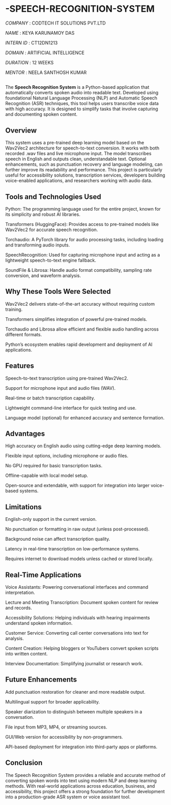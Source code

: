 # -SPEECH-RECOGNITION-SYSTEM

*COMPANY* : CODTECH IT SOLUTIONS PVT.LTD

*NAME* : KEYA KARUNAMOY DAS

*INTERN ID* : CT12DN1213

*DOMAIN* : ARTIFICIAL INTELLIGENCE 

*DURATION* : 12 WEEKS 

*MENTOR* : NEELA SANTHOSH KUMAR 

##
The **Speech Recognition System** is a Python-based application that automatically converts spoken audio into readable text. Developed using foundational Natural Language Processing (NLP) and Automatic Speech Recognition (ASR) techniques, this tool helps users transcribe voice data with high accuracy. It is designed to simplify tasks that involve capturing and documenting spoken content.

## Overview
This system uses a pre-trained deep learning model based on the Wav2Vec2 architecture for speech-to-text conversion. It works with both recorded .wav files and live microphone input. The model transcribes speech in English and outputs clean, understandable text. Optional enhancements, such as punctuation recovery and language modeling, can further improve its readability and performance.
This project is particularly useful for accessibility solutions, transcription services, developers building voice-enabled applications, and researchers working with audio data.

## Tools and Technologies Used
Python: The programming language used for the entire project, known for its simplicity and robust AI libraries.

Transformers (HuggingFace): Provides access to pre-trained models like Wav2Vec2 for accurate speech recognition.

Torchaudio: A PyTorch library for audio processing tasks, including loading and transforming audio inputs.

SpeechRecognition: Used for capturing microphone input and acting as a lightweight speech-to-text engine fallback.

SoundFile & Librosa: Handle audio format compatibility, sampling rate conversion, and waveform analysis.

## Why These Tools Were Selected
Wav2Vec2 delivers state-of-the-art accuracy without requiring custom training.

Transformers simplifies integration of powerful pre-trained models.

Torchaudio and Librosa allow efficient and flexible audio handling across different formats.

Python’s ecosystem enables rapid development and deployment of AI applications.

## Features
Speech-to-text transcription using pre-trained Wav2Vec2.

Support for microphone input and audio files (WAV).

Real-time or batch transcription capability.

Lightweight command-line interface for quick testing and use.

Language model (optional) for enhanced accuracy and sentence formation.

## Advantages
High accuracy on English audio using cutting-edge deep learning models.

Flexible input options, including microphone or audio files.

No GPU required for basic transcription tasks.

Offline-capable with local model setup.

Open-source and extendable, with support for integration into larger voice-based systems.

## Limitations
English-only support in the current version.

No punctuation or formatting in raw output (unless post-processed).

Background noise can affect transcription quality.

Latency in real-time transcription on low-performance systems.

Requires internet to download models unless cached or stored locally.

## Real-Time Applications
Voice Assistants: Powering conversational interfaces and command interpretation.

Lecture and Meeting Transcription: Document spoken content for review and records.

Accessibility Solutions: Helping individuals with hearing impairments understand spoken information.

Customer Service: Converting call center conversations into text for analysis.

Content Creation: Helping bloggers or YouTubers convert spoken scripts into written content.

Interview Documentation: Simplifying journalist or research work.

## Future Enhancements
Add punctuation restoration for cleaner and more readable output.

Multilingual support for broader applicability.

Speaker diarization to distinguish between multiple speakers in a conversation.

File input from MP3, MP4, or streaming sources.

GUI/Web version for accessibility by non-programmers.

API-based deployment for integration into third-party apps or platforms.

## Conclusion
The Speech Recognition System provides a reliable and accurate method of converting spoken words into text using modern NLP and deep learning methods. With real-world applications across education, business, and accessibility, this project offers a strong foundation for further development into a production-grade ASR system or voice assistant tool.
